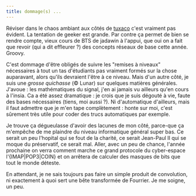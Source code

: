 ```yaml
---
title: dommage(s) ...
---
```


Réviser dans le chaos ambiant aux côtés de [tuxaco](http://tuxaco.ath.cx)
c'est vraiment pas évident. La tentation de geeker est grande. Par contre ça
permet de bien se rendre compte, vieux cours de BTS de jadawin à l'appui, que
oui on a fait que revoir (qui a dit effleurer ?) des concepts réseaux de base
cette année. Groovy.

C'est dommage d'être obligés de suivre les "remises à niveaux" nécessaires à
tout un tas d'étudiants pas vraiment formés sur la chose auparavant, alors
qu'ils devraient l'être à ce niveau. Mais d'un autre côté, je suis une _grosse
quichasse_ (© Lunar) sur quelques matières générales. J'avoue : les
mathématiques du signal, j'en ai jamais vu ailleurs qu'en cours à l'insia. Ca
a été assez dramatique : je crois que je suis dégouté à vie, faute des bases
nécessaires (tiens, moi aussi ?). Ni d'automatique d'ailleurs, mais il faut
admettre que je m'en tape complètement : honte sur moi, c'est sûrement très
utile pour coder des trucs automatiques par exemple.

Je trouve ça dégueulasse d'avoir des lacunes de mon côté, parce-que ça
m'empêche de me plaindre du niveau informatique général super bas. Ce serait
un peu l'hopital qui se fout de la charité, ce serait Jean-Paul II qui se
moque du préservatif, ce serait mal. Aller, avec un peu de chance, l'année
prochaine on verra comment marche ce grand protocole du cyber-espace
l'{IMAP|POP3|COIN} et on arrêtera de calculer des masques de bits que tout le
monde déteste.

En attendant, je ne sais toujours pas faire un simple produit de convolution,
ni exactement à quoi sert une bête transformée de Fourrier. Je me soigne, un
peu.

